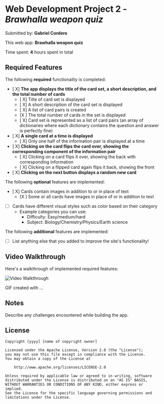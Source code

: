 # Web Development Project 2 - *Brawhalla weapon quiz*

Submitted by: **Gabriel Cordero**

This web app: **Brawhalla weapon quiz**

Time spent: **4** hours spent in total

## Required Features

The following **required** functionality is completed:


- [ X] **The app displays the title of the card set, a short description, and the total number of cards**
  - [ X] Title of card set is displayed 
  - [ X] A short description of the card set is displayed 
  - [ X] A list of card pairs is created
  - [X ] The total number of cards in the set is displayed 
  - [ X] Card set is represented as a list of card pairs (an array of dictionaries where each dictionary contains the question and answer is perfectly fine)
- [ X] **A single card at a time is displayed**
  - [ X] Only one half of the information pair is displayed at a time
- [ X] **Clicking on the card flips the card over, showing the corresponding component of the information pair**
  - [ X] Clicking on a card flips it over, showing the back with corresponding information 
  - [ X] Clicking on a flipped card again flips it back, showing the front
- [ X] **Clicking on the next button displays a random new card**

The following **optional** features are implemented:

- [ X] Cards contain images in addition to or in place of text
  - [X ] Some or all cards have images in place of or in addition to text
- [ ] Cards have different visual styles such as color based on their category
  - Example categories you can use:
    - Difficulty: Easy/medium/hard
    - Subject: Biology/Chemistry/Physics/Earth science

The following **additional** features are implemented:

* [ ] List anything else that you added to improve the site's functionality!

## Video Walkthrough

Here's a walkthrough of implemented required features:

<img src='http://i.imgur.com/link/to/your/gif/file.gif' title='Video Walkthrough' width='' alt='Video Walkthrough' />

<!-- Replace this with whatever GIF tool you used! -->
GIF created with ...  
<!-- Recommended tools:
[Kap](https://getkap.co/) for macOS
[ScreenToGif](https://www.screentogif.com/) for Windows
[peek](https://github.com/phw/peek) for Linux. -->

## Notes

Describe any challenges encountered while building the app.

## License

    Copyright [yyyy] [name of copyright owner]

    Licensed under the Apache License, Version 2.0 (the "License");
    you may not use this file except in compliance with the License.
    You may obtain a copy of the License at

        http://www.apache.org/licenses/LICENSE-2.0

    Unless required by applicable law or agreed to in writing, software
    distributed under the License is distributed on an "AS IS" BASIS,
    WITHOUT WARRANTIES OR CONDITIONS OF ANY KIND, either express or implied.
    See the License for the specific language governing permissions and
    limitations under the License.
